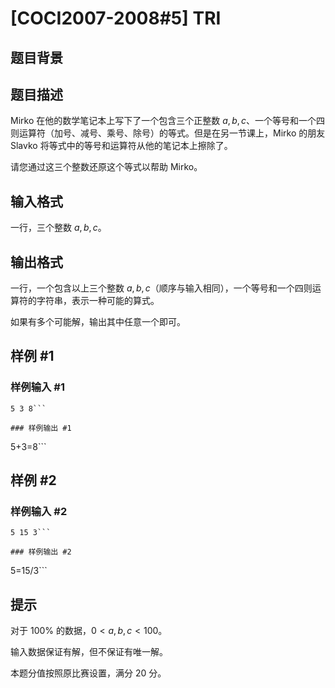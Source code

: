 # [COCI2007-2008#5] TRI

## 题目背景



## 题目描述

Mirko 在他的数学笔记本上写下了一个包含三个正整数 $a,b,c$、一个等号和一个四则运算符（加号、减号、乘号、除号）的等式。但是在另一节课上，Mirko 的朋友 Slavko 将等式中的等号和运算符从他的笔记本上擦除了。

请您通过这三个整数还原这个等式以帮助 Mirko。

## 输入格式

一行，三个整数 $a,b,c$。

## 输出格式

一行，一个包含以上三个整数 $a,b,c$（顺序与输入相同），一个等号和一个四则运算符的字符串，表示一种可能的算式。

如果有多个可能解，输出其中任意一个即可。

## 样例 #1

### 样例输入 #1
```
5 3 8```

### 样例输出 #1

```
5+3=8```

## 样例 #2

### 样例输入 #2
```
5 15 3```

### 样例输出 #2

```
5=15/3```

## 提示

对于 $100\%$ 的数据，$0< a,b,c< 100$。

输入数据保证有解，但不保证有唯一解。

本题分值按照原比赛设置，满分 $20$ 分。
